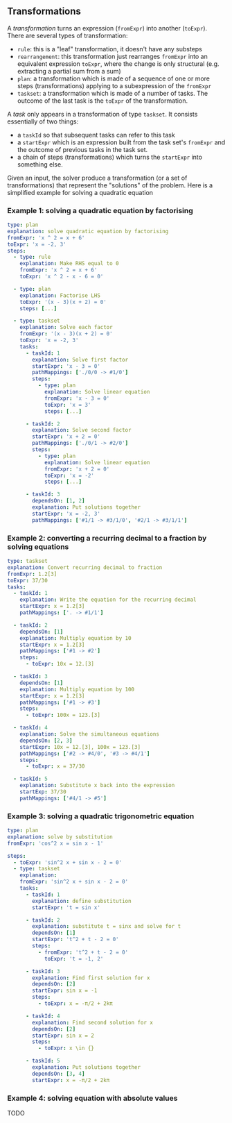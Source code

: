 ## Transformations

A _transformation_ turns an expression (`fromExpr`) into another (`toExpr`). There are several types of transformation:

- `rule`: this is a "leaf" transformation, it doesn't have any substeps
- `rearrangement`: this transformation just rearranges `fromExpr` into an equivalent expression `toExpr`, where the
  change is only structural (e.g. extracting a partial sum from a sum)
- `plan`: a transformation which is made of a sequence of one or more steps (transformations) applying to a
  subexpression of the `fromExpr`
- `taskset`: a transformation which is made of a number of tasks. The outcome of the last task is the `toExpr` of the
  transformation.

A _task_ only appears in a transformation of type `taskset`. It consists essentially of two things:

- a `taskId` so that subsequent tasks can refer to this task
- a `startExpr` which is an expression built from the task set's `fromExpr` and the outcome of previous tasks in the
  task set.
- a chain of steps (transformations) which turns the `startExpr` into something else.

Given an input, the solver produce a transformation (or a set of transformations) that represent the "solutions" of the
problem.
Here is a simplified example for solving a quadratic equation

### Example 1: solving a quadratic equation by factorising

```yaml
type: plan
explanation: solve quadratic equation by factorising
fromExpr: 'x ^ 2 = x + 6'
toExpr: 'x = -2, 3'
steps:
  - type: rule
    explanation: Make RHS equal to 0
    fromExpr: 'x ^ 2 = x + 6'
    toExpr: 'x ^ 2 - x - 6 = 0'

  - type: plan
    explanation: Factorise LHS
    toExpr: '(x - 3)(x + 2) = 0'
    steps: [...]

  - type: taskset
    explanation: Solve each factor
    fromExpr: '(x - 3)(x + 2) = 0'
    toExpr: 'x = -2, 3'
    tasks:
      - taskId: 1
        explanation: Solve first factor
        startExpr: 'x - 3 = 0'
        pathMappings: ['./0/0 -> #1/0']
        steps:
          - type: plan
            explanation: Solve linear equation
            fromExpr: 'x - 3 = 0'
            toExpr: 'x = 3'
            steps: [...]

      - taskId: 2
        explanation: Solve second factor
        startExpr: 'x + 2 = 0'
        pathMappings: ['./0/1 -> #2/0']
        steps:
          - type: plan
            explanation: Solve linear equation
            fromExpr: 'x + 2 = 0'
            toExpr: 'x = -2'
            steps: [...]

      - taskId: 3
        dependsOn: [1, 2]
        explanation: Put solutions together
        startExpr: 'x = -2, 3'
        pathMappings: ['#1/1 -> #3/1/0', '#2/1 -> #3/1/1']
```

### Example 2: converting a recurring decimal to a fraction by solving equations

```yaml
type: taskset
explanation: Convert recurring decimal to fraction
fromExpr: 1.2[3]
toExpr: 37/30
tasks:
  - taskId: 1
    explanation: Write the equation for the recurring decimal
    startExpr: x = 1.2[3]
    pathMappings: ['. -> #1/1']

  - taskId: 2
    dependsOn: [1]
    explanation: Multiply equation by 10
    startExpr: x = 1.2[3]
    pathMappings: ['#1 -> #2']
    steps:
      - toExpr: 10x = 12.[3]

  - taskId: 3
    dependsOn: [1]
    explanation: Multiply equation by 100
    startExpr: x = 1.2[3]
    pathMappings: ['#1 -> #3']
    steps:
      - toExpr: 100x = 123.[3]

  - taskId: 4
    explanation: Solve the simultaneous equations
    dependsOn: [2, 3]
    startExpr: 10x = 12.[3], 100x = 123.[3]
    pathMappings: ['#2 -> #4/0', '#3 -> #4/1']
    steps:
      - toExpr: x = 37/30

  - taskId: 5
    explanation: Substitute x back into the expression
    startExp: 37/30
    pathMappings: ['#4/1 -> #5']
```

### Example 3: solving a quadratic trigonometric equation

```yaml
type: plan
explanation: solve by substitution
fromExpr: 'cos^2 x = sin x - 1'

steps:
  - toExpr: 'sin^2 x + sin x - 2 = 0'
  - type: taskset
    explanation:
    fromExpr: 'sin^2 x + sin x - 2 = 0'
    tasks:
      - taskId: 1
        explanation: define substitution
        startExpr: 't = sin x'

      - taskId: 2
        explanation: substitute t = sinx and solve for t
        dependsOn: [1]
        startExpr: 't^2 + t - 2 = 0'
        steps:
          - fromExpr: 't^2 + t - 2 = 0'
            toExpr: 't = -1, 2'

      - taskId: 3
        explanation: Find first solution for x
        dependsOn: [2]
        startExpr: sin x = -1
        steps:
          - toExpr: x = -π/2 + 2kπ

      - taskId: 4
        explanation: Find second solution for x
        dependsOn: [2]
        startExpr: sin x = 2
        steps:
          - toExpr: x \in {}

      - taskId: 5
        explanation: Put solutions together
        dependsOn: [3, 4]
        startExpr: x = -π/2 + 2kπ
```

### Example 4: solving equation with absolute values

TODO
